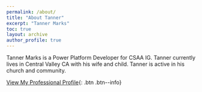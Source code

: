 ```yaml
---
permalink: /about/
title: "About Tanner"
excerpt: "Tanner Marks"
toc: true
layout: archive
author_profile: true
---
```


Tanner Marks is a Power Platform Developer for CSAA IG. Tanner currently lives in Central Valley CA with his wife and child. Tanner is active in his church and community. 

[View My Professional Profile](#https://tanner.marks/profile/){: .btn .btn--info}
